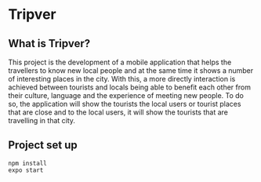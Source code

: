 # Tripver

## What is Tripver?
This project is the development of a mobile application that helps the travellers to know new local people and at the same time it shows a number of interesting places in the city. With this, a more directly interaction is achieved between tourists and locals being able to benefit each other from their culture, language and the experience of meeting new people. To do so, the application will show the tourists the local users or tourist places that are close and to the local users, it will show the tourists that are travelling in that city.

## Project set up
```
npm install
expo start
```
